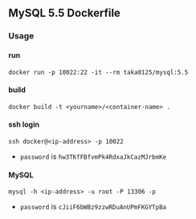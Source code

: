 ## MySQL 5.5 Dockerfile

### Usage

#### run

```
docker run -p 10022:22 -it --rm taka0125/mysql:5.5
```

#### build

```
docker build -t <yourname>/<container-name> .
```

#### ssh login

```
ssh docker@<ip-address> -p 10022
```

- `password` is `hw3TKfFBfvmPk4RdxaJkCazMJrbmKe`

#### MySQL

```
mysql -h <ip-address> -u root -P 13306 -p
```

- `password` is `cJiiF6bWBz9zzwRDuAnUPmFKGYTpBa`


